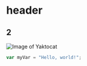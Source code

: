# header

## 2

![Image of Yaktocat](https://octodex.github.com/images/yaktocat.png)


``` javascript
var myVar = "Hello, world!";
```
